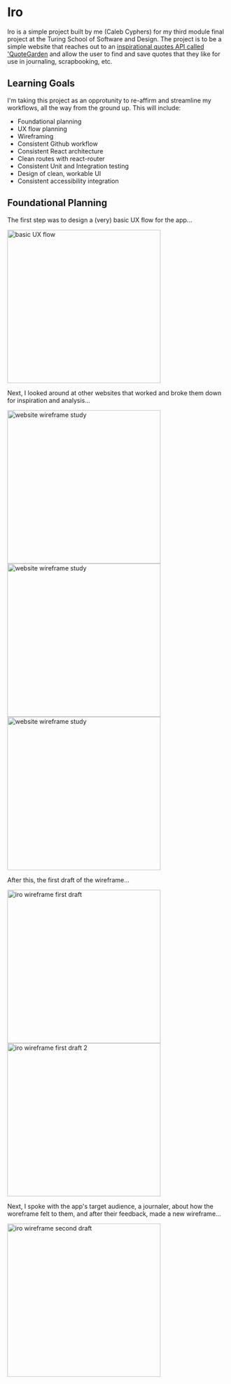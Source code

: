# Iro

Iro is a simple project built by me (Caleb Cyphers) for my third module final project at the Turing School of Software and Design. The project is to be a simple website that reaches out to an [inspirational quotes API called 'QuoteGarden](https://pprathameshmore.github.io/QuoteGarden/) and allow the user to find and save quotes that they like for use in journaling, scrapbooking, etc.

## Learning Goals

I'm taking this project as an opprotunity to re-affirm and streamline my workflows, all the way from the ground up. This will include:

- Foundational planning
- UX flow planning
- Wireframing
- Consistent Github workflow
- Consistent React architecture
- Clean routes with react-router
- Consistent Unit and Integration testing
- Design of clean, workable UI
- Consistent accessibility integration

## Foundational Planning

The first step was to design a (very) basic UX flow for the app...

<img src="https://imgur.com/hWkN8KK.jpg" alt="basic UX flow" width="350"/>

Next, I looked around at other websites that worked and broke them down for inspiration and analysis...

<img src="https://imgur.com/A46FPSq.jpg" alt="website wireframe study" width="350"/> <img src="https://imgur.com/w3mlQpF.jpg" alt="website wireframe study" width="350"/> <img src="https://imgur.com/XliW9gt.jpg" alt="website wireframe study" width="350"/>

After this, the first draft of the wireframe...

<img src="https://imgur.com/DwuOVIx.jpg" alt="iro wireframe first draft" width="350"/> <img src="https://imgur.com/S2o4gUb.jpg" alt="iro wireframe first draft 2" width="350"/>

Next, I spoke with the app's target audience, a journaler, about how the woreframe felt to them, and after their feedback, made a new wireframe...

<img src="https://imgur.com/2fqDLTQ.jpg" alt="iro wireframe second draft" width="350"/>
